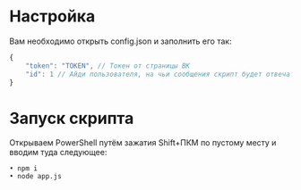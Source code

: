 # Настройка
Вам необходимо открыть config.json и заполнить его так:
```js
{
	"token": "TOKEN", // Токен от страницы ВК
	"id": 1 // Айди пользователя, на чьи сообщения скрипт будет отвечать
}
```
# Запуск скрипта
Открываем PowerShell путём зажатия Shift+ПКМ по пустому месту и вводим туда следующее:
```
• npm i
• node app.js
```
